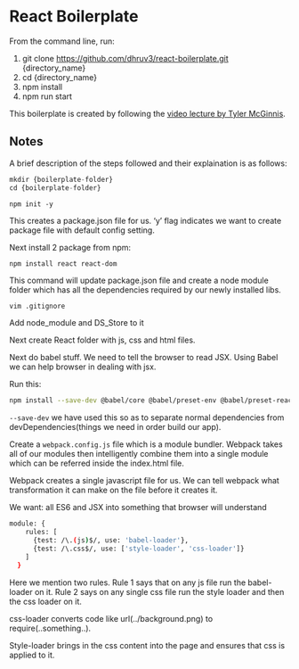 # React Boilerplate

From the command line, run:

1. git clone https://github.com/dhruv3/react-boilerplate.git {directory_name}
2. cd {directory_name}
3. npm install
4. npm run start

This boilerplate is created by following the [video lecture by Tyler McGinnis](https://www.youtube.com/watch?v=Zb2mQyQRwqc).

## Notes 
A brief description of the steps followed and their explaination is as follows:
```python
mkdir {boilerplate-folder}
cd {boilerplate-folder}
```
```node
npm init -y 
```
This creates a package.json file for us. ‘y’ flag indicates we want to create package file with default config setting.

Next install 2 package from npm:
```node
npm install react react-dom
```
This command will update package.json file and create a node module folder which has all the dependencies required by our newly installed libs.
```python
vim .gitignore
```
Add node_module and DS_Store to it

Next create React folder with js, css and html files.

Next do babel stuff. We need to tell the browser to read JSX. Using Babel we can help browser in dealing with jsx.

Run this:
```bash
npm install --save-dev @babel/core @babel/preset-env @babel/preset-react webpack webpack-cli webpack-dev-server babel-loader css-loader style-loader html-webpack-plugin
```
`--save-dev` we have used this so as to separate normal dependencies from devDependencies(things we need in order build our app).

Create a `webpack.config.js` file which is a module bundler. Webpack takes all of our modules then intelligently combine them into a single module which can be referred inside the index.html file.
 
Webpack creates a single javascript file for us. We can tell webpack what transformation it can make on the file before it creates it.

We want: all ES6 and JSX into something that browser will understand
```bash
module: {
    rules: [
      {test: /\.(js)$/, use: 'babel-loader'},
      {test: /\.css$/, use: ['style-loader', 'css-loader']}
    ]
  }
```
Here we mention two rules. Rule 1 says that on any js file run the babel-loader on it. Rule 2 says on any single css file run the style loader and then the css loader on it.

css-loader converts code like url(../background.png) to require(..something..).

Style-loader brings in the css content into the page and ensures that css is applied to it.
